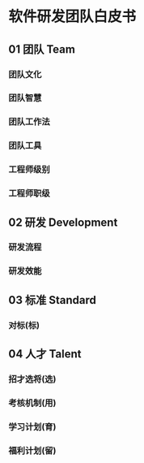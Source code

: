 # 软件研发团队白皮书
## 01 团队 Team
### 团队文化
### 团队智慧
### 团队工作法
### 团队工具
### 工程师级别
### 工程师职级

## 02 研发 Development
### 研发流程
### 研发效能

## 03 标准 Standard
### 对标(标)

## 04 人才 Talent
### 招才选将(选)
### 考核机制(用)
### 学习计划(育)
### 福利计划(留)
